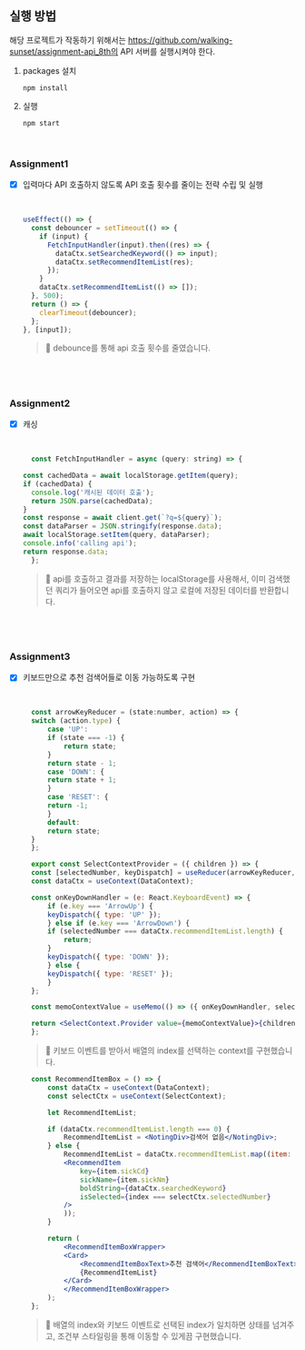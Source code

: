 ## 실행 방법

해당 프로젝트가 작동하기 위해서는
https://github.com/walking-sunset/assignment-api_8th의 API 서버를 실행시켜야 한다.

1. packages 설치

   ```
   npm install
   ```

2. 실행

   ```
   npm start
   ```

<br />


### Assignment1

- [x] 입력마다 API 호출하지 않도록 API 호출 횟수를 줄이는 전략 수립 및 실행

   <br />

  ```jsx
  useEffect(() => {
    const debouncer = setTimeout(() => {
      if (input) {
        FetchInputHandler(input).then((res) => {
          dataCtx.setSearchedKeyword(() => input);
          dataCtx.setRecommendItemList(res);
        });
      }
      dataCtx.setRecommendItemList(() => []);
    }, 500);
    return () => {
      clearTimeout(debouncer);
    };
  }, [input]);
  ```

  > 📌 debounce를 통해 api 호출 횟수를 줄였습니다. 

## <br />

### Assignment2

- [x] 캐싱

   <br />

  ```jsx
    const FetchInputHandler = async (query: string) => {

  const cachedData = await localStorage.getItem(query);
  if (cachedData) {
    console.log('캐시된 데이터 호출');
    return JSON.parse(cachedData);
  }
  const response = await client.get(`?q=${query}`);
  const dataParser = JSON.stringify(response.data);
  await localStorage.setItem(query, dataParser);
  console.info('calling api');
  return response.data;
    };
  ```

  > 📌 api를 호출하고 결과를 저장하는 localStorage를 사용해서, 이미 검색했던 쿼리가 들어오면 api를 호출하지 않고 로컬에 저장된 데이터를 반환합니다. 

## <br />

### Assignment3

- [x] 키보드만으로 추천 검색어들로 이동 가능하도록 구현

   <br />

  ```jsx
    const arrowKeyReducer = (state:number, action) => {
    switch (action.type) {
        case 'UP':
        if (state === -1) {
            return state;
        }
        return state - 1;
        case 'DOWN': {
        return state + 1;
        }
        case 'RESET': {
        return -1;
        }
        default:
        return state;
    }
    };

    export const SelectContextProvider = ({ children }) => {
    const [selectedNumber, keyDispatch] = useReducer(arrowKeyReducer, -1);
    const dataCtx = useContext(DataContext);

    const onKeyDownHandler = (e: React.KeyboardEvent) => {
        if (e.key === 'ArrowUp') {
        keyDispatch({ type: 'UP' });
        } else if (e.key === 'ArrowDown') {
        if (selectedNumber === dataCtx.recommendItemList.length) {
            return;
        }
        keyDispatch({ type: 'DOWN' });
        } else {
        keyDispatch({ type: 'RESET' });
        }
    };

    const memoContextValue = useMemo(() => ({ onKeyDownHandler, selectedNumber }), [selectedNumber]);

    return <SelectContext.Provider value={memoContextValue}>{children}</SelectContext.Provider>;
    };
  ```

  > 📌 키보드 이벤트를 받아서 배열의 index를 선택하는 context를 구현했습니다. 


  ```jsx
    const RecommendItemBox = () => {
        const dataCtx = useContext(DataContext);
        const selectCtx = useContext(SelectContext);

        let RecommendItemList;

        if (dataCtx.recommendItemList.length === 0) {
            RecommendItemList = <NotingDiv>검색어 없음</NotingDiv>;
        } else {
            RecommendItemList = dataCtx.recommendItemList.map((item: RecommendItemType, index) => (
            <RecommendItem
                key={item.sickCd}
                sickName={item.sickNm}
                boldString={dataCtx.searchedKeyword}
                isSelected={index === selectCtx.selectedNumber}
            />
            ));
        }

        return (
            <RecommendItemBoxWrapper>
            <Card>
                <RecommendItemBoxText>추천 검색어</RecommendItemBoxText>
                {RecommendItemList}
            </Card>
            </RecommendItemBoxWrapper>
        );
    };
  ```
  > 📌 배열의 index와 키보드 이벤트로 선택된 index가 일치하면 상태를 넘겨주고, 조건부 스타일링을 통해 이동할 수 있게끔 구현했습니다.
<br />
